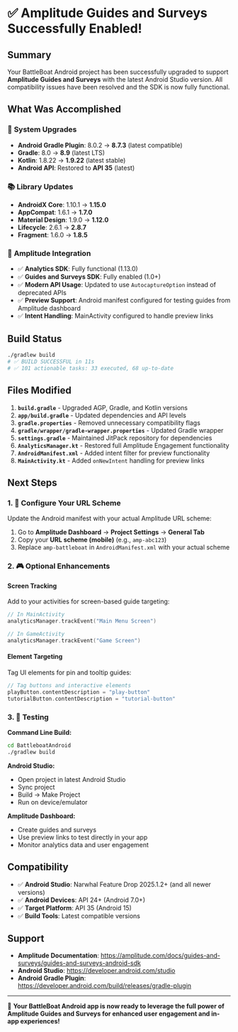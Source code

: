 # ✅ Amplitude Guides and Surveys Successfully Enabled!

## Summary

Your BattleBoat Android project has been successfully upgraded to support **Amplitude Guides and Surveys** with the latest Android Studio version. All compatibility issues have been resolved and the SDK is now fully functional.

## What Was Accomplished

### 🔧 **System Upgrades**
- **Android Gradle Plugin**: 8.0.2 → **8.7.3** (latest compatible)
- **Gradle**: 8.0 → **8.9** (latest LTS)
- **Kotlin**: 1.8.22 → **1.9.22** (latest stable)
- **Android API**: Restored to **API 35** (latest)

### 📚 **Library Updates**
- **AndroidX Core**: 1.10.1 → **1.15.0**
- **AppCompat**: 1.6.1 → **1.7.0**
- **Material Design**: 1.9.0 → **1.12.0**
- **Lifecycle**: 2.6.1 → **2.8.7**
- **Fragment**: 1.6.0 → **1.8.5**

### 🎯 **Amplitude Integration**
- ✅ **Analytics SDK**: Fully functional (1.13.0)
- ✅ **Guides and Surveys SDK**: Fully enabled (1.0+)
- ✅ **Modern API Usage**: Updated to use `AutocaptureOption` instead of deprecated APIs
- ✅ **Preview Support**: Android manifest configured for testing guides from Amplitude dashboard
- ✅ **Intent Handling**: MainActivity configured to handle preview links

## Build Status

```bash
./gradlew build
# ✅ BUILD SUCCESSFUL in 11s
# ✅ 101 actionable tasks: 33 executed, 68 up-to-date
```

## Files Modified

1. **`build.gradle`** - Upgraded AGP, Gradle, and Kotlin versions
2. **`app/build.gradle`** - Updated dependencies and API levels
3. **`gradle.properties`** - Removed unnecessary compatibility flags
4. **`gradle/wrapper/gradle-wrapper.properties`** - Updated Gradle wrapper
5. **`settings.gradle`** - Maintained JitPack repository for dependencies
6. **`AnalyticsManager.kt`** - Restored full Amplitude Engagement functionality
7. **`AndroidManifest.xml`** - Added intent filter for preview functionality
8. **`MainActivity.kt`** - Added `onNewIntent` handling for preview links

## Next Steps

### 1. 🔑 Configure Your URL Scheme
Update the Android manifest with your actual Amplitude URL scheme:

1. Go to **Amplitude Dashboard** → **Project Settings** → **General Tab**
2. Copy your **URL scheme (mobile)** (e.g., `amp-abc123`)
3. Replace `amp-battleboat` in `AndroidManifest.xml` with your actual scheme

### 2. 🎮 Optional Enhancements

#### Screen Tracking
Add to your activities for screen-based guide targeting:
```kotlin
// In MainActivity
analyticsManager.trackEvent("Main Menu Screen")

// In GameActivity  
analyticsManager.trackEvent("Game Screen")
```

#### Element Targeting
Tag UI elements for pin and tooltip guides:
```kotlin
// Tag buttons and interactive elements
playButton.contentDescription = "play-button"
tutorialButton.contentDescription = "tutorial-button"
```

### 3. 🧪 Testing

**Command Line Build:**
```bash
cd BattleboatAndroid
./gradlew build
```

**Android Studio:**
- Open project in latest Android Studio
- Sync project
- Build → Make Project
- Run on device/emulator

**Amplitude Dashboard:**
- Create guides and surveys
- Use preview links to test directly in your app
- Monitor analytics data and user engagement

## Compatibility

- ✅ **Android Studio**: Narwhal Feature Drop 2025.1.2+ (and all newer versions)
- ✅ **Android Devices**: API 24+ (Android 7.0+)
- ✅ **Target Platform**: API 35 (Android 15)
- ✅ **Build Tools**: Latest compatible versions

## Support

- **Amplitude Documentation**: https://amplitude.com/docs/guides-and-surveys/guides-and-surveys-android-sdk
- **Android Studio**: https://developer.android.com/studio
- **Android Gradle Plugin**: https://developer.android.com/build/releases/gradle-plugin

---

🎉 **Your BattleBoat Android app is now ready to leverage the full power of Amplitude Guides and Surveys for enhanced user engagement and in-app experiences!** 